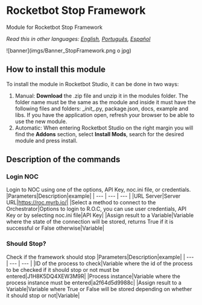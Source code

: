 # Rocketbot Stop Framework
  
Module for Rocketbot Stop Framework  

*Read this in other languages: [English](Manual_StopFramework.md), [Português](Manual_StopFramework.pr.md), [Español](Manual_StopFramework.es.md)*
  
![banner](imgs/Banner_StopFramework.png o jpg)
## How to install this module
  
To install the module in Rocketbot Studio, it can be done in two ways:
1. Manual: __Download__ the .zip file and unzip it in the modules folder. The folder name must be the same as the module and inside it must have the following files and folders: \__init__.py, package.json, docs, example and libs. If you have the application open, refresh your browser to be able to use the new module.
2. Automatic: When entering Rocketbot Studio on the right margin you will find the **Addons** section, select **Install Mods**, search for the desired module and press install.  


## Description of the commands

### Login NOC
  
Login to NOC using one of the options, API Key, noc.ini file, or credentials.
|Parameters|Description|example|
| --- | --- | --- |
|URL Server|Server URL|https://roc.myrb.io/|
|Select a method to connect to the Orchestrator|Options to login to R.O.C, you can use user credentials, API Key or by selecting noc.ini file|API Key|
|Assign result to a Variable|Variable where the state of the connection will be stored, returns True if it is successful or False otherwise|Variable|

### Should Stop?
  
Check if the framework should stop
|Parameters|Description|example|
| --- | --- | --- |
|ID of the process to check|Variable where the id of the process to be checked if it should stop or not must be entered|J1H8K5DQ4XEW3M9R|
|Process instance|Variable where the process instance must be entered|a2f64d5d9988c|
|Assign result to a Variable|Variable where True or False will be stored depending on whether it should stop or not|Variable|
